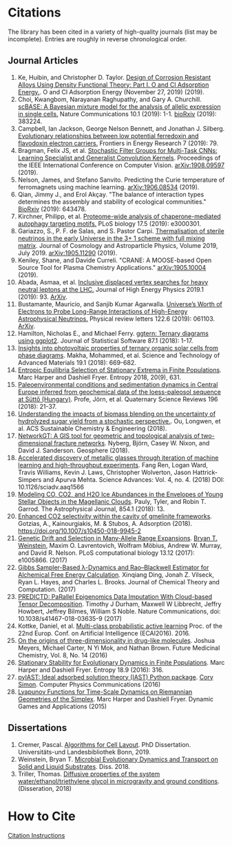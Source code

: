 # Citations

The library has been cited in a variety of high-quality journals (list may be incomplete). Entries are roughly in reverse chronological order.

## Journal Articles
1. Ke, Huibin, and Christopher D. Taylor. [Design of Corrosion Resistant Alloys Using Density Functional Theory: Part I. O and Cl Adsorption Energy.](https://papers.ssrn.com/sol3/papers.cfm?abstract_id=3491237). O and Cl Adsorption Energy (November 27, 2019) (2019).
1. Choi, Kwangbom, Narayanan Raghupathy, and Gary A. Churchill. [scBASE: A Bayesian mixture model for the analysis of allelic expression in single cells.](https://www.nature.com/articles/s41467-019-13099-0) Nature Communications 10.1 (2019): 1-1. [bioRxiv](https://www.biorxiv.org/content/10.1101/383224v3.full) (2019): 383224.
1. Campbell, Ian Jackson, George Nelson Bennett, and Jonathan J. Silberg. [Evolutionary relationships between low potential ferredoxin and flavodoxin electron carriers.](https://www.frontiersin.org/articles/10.3389/fenrg.2019.00079/full) Frontiers in Energy Research 7 (2019): 79.
1. Bragman, Felix JS, et al. [Stochastic Filter Groups for Multi-Task CNNs: Learning Specialist and Generalist Convolution Kernels](http://openaccess.thecvf.com/content_ICCV_2019/html/Bragman_Stochastic_Filter_Groups_for_Multi-Task_CNNs_Learning_Specialist_and_Generalist_ICCV_2019_paper.html). Proceedings of the IEEE International Conference on Computer Vision. [arXiv:1908.09597](https://arxiv.org/abs/1908.09597) (2019).
1. Nelson, James, and Stefano Sanvito. Predicting the Curie temperature of ferromagnets using machine learning. [arXiv:1906.08534](https://arxiv.org/abs/1906.08534) (2019).
1. Qian, Jimmy J., and Erol Akçay. "The balance of interaction types determines the assembly and stability of ecological communities." [BioRxiv](https://www.biorxiv.org/content/10.1101/643478v1.full) (2019): 643478.
1. Kirchner, Philipp, et al. [Proteome-wide analysis of chaperone-mediated autophagy targeting motifs.](https://journals.plos.org/plosbiology/article?id=10.1371/journal.pbio.3000301) PLoS biology 17.5 (2019): e3000301.
1. Gariazzo, S., P. F. de Salas, and S. Pastor Carpi. [Thermalisation of sterile neutrinos in the early Universe in the 3+ 1 scheme with full mixing matrix](https://iopscience.iop.org/article/10.1088/1475-7516/2019/07/014).  Journal of Cosmology and Astroparticle Physics, Volume 2019, July 2019. [arXiv:1905.11290](https://arxiv.org/abs/1905.11290) (2019).
1. Keniley, Shane, and Davide Curreli. "CRANE: A MOOSE-based Open Source Tool for Plasma Chemistry Applications." [arXiv:1905.10004](https://arxiv.org/abs/1905.10004) (2019).
1. Abada, Asmaa, et al. [Inclusive displaced vertex searches for heavy neutral leptons at the LHC.](https://link.springer.com/article/10.1007/JHEP01(2019)093) Journal of High Energy Physics 2019.1 (2019): 93. [ArXiv](https://arxiv.org/abs/1807.10024).
1. Bustamante, Mauricio, and Sanjib Kumar Agarwalla. [Universe’s Worth of Electrons to Probe Long-Range Interactions of High-Energy Astrophysical Neutrinos.](https://journals.aps.org/prl/abstract/10.1103/PhysRevLett.122.061103) Physical review letters 122.6 (2019): 061103. [ArXiv](https://arxiv.org/abs/1808.02042).
1. Hamilton, Nicholas E., and Michael Ferry. [ggtern: Ternary diagrams using ggplot2](https://www.jstatsoft.org/article/view/v087c03). Journal of Statistical Software 87.1 (2018): 1-17.
1. [Insights into photovoltaic properties of ternary organic solar cells from phase diagrams](https://www.tandfonline.com/doi/abs/10.1080/14686996.2018.1509275). Makha, Mohammed, et al. Science and Technology of Advanced Materials 19.1 (2018): 669-682.
1. [Entropic Equilibria Selection of Stationary Extrema in Finite Populations](https://doi.org/10.3390/e20090631). Marc Harper
and Dashiell Fryer. Entropy 2018, 20(9), 631.
1. [Paleoenvironmental conditions and sedimentation dynamics in Central Europe inferred from geochemical data of the loess-paleosol sequence at Süttő (Hungary)](https://www.sciencedirect.com/science/article/pii/S027737911730834X). Profe, Jörn, et al. Quaternary Science Reviews 196 (2018): 21-37.
1. [Understanding the impacts of biomass blending on the uncertainty of hydrolyzed sugar yield from a stochastic perspective.](https://pubs.acs.org/doi/full/10.1021/acssuschemeng.8b02150#showReferences). Ou, Longwen, et al. ACS Sustainable Chemistry & Engineering (2018).
1. [NetworkGT: A GIS tool for geometric and topological analysis of two-dimensional fracture networks](https://pubs.geoscienceworld.org/gsa/geosphere/article/14/4/1618/531129/networkgt-a-gis-tool-for-geometric-and-topological). Nyberg, Björn, Casey W. Nixon, and David J. Sanderson. Geosphere (2018).
1. [Accelerated discovery of metallic glasses through iteration of machine learning and high-throughput experiments](http://advances.sciencemag.org/content/4/4/eaaq1566.full). Fang Ren, Logan Ward, Travis Williams, Kevin J. Laws, Christopher Wolverton, Jason Hattrick-Simpers and Apurva Mehta. Science Advances: Vol. 4, no. 4. (2018) DOI: 10.1126/sciadv.aaq1566
1. [Modeling CO, CO2, and H2O Ice Abundances in the Envelopes of Young Stellar Objects in the Magellanic Clouds](http://iopscience.iop.org/article/10.3847/1538-4357/aaa96a/meta). Pauly, Tyler, and Robin T. Garrod. The Astrophysical Journal, 854.1 (2018): 13.
1. [Enhanced CO2 selectivity within the cavity of gmelinite frameworks](https://link.springer.com/article/10.1007%2Fs10450-018-9945-2). Gotzias, A., Kainourgiakis, M. & Stubos, A. Adsorption (2018). https://doi.org/10.1007/s10450-018-9945-2
1. [Genetic Drift and Selection in Many-Allele Range Expansions](http://journals.plos.org/ploscompbiol/article?id=10.1371/journal.pcbi.1005866). [Bryan T. Weinstein](https://github.com/btweinstein), Maxim O. Lavrentovich, Wolfram Möbius, Andrew W. Murray, and David R. Nelson. PLoS computational biology 13.12 (2017): e1005866. (2017)
1. [Gibbs Sampler-Based λ-Dynamics and Rao–Blackwell Estimator for Alchemical Free Energy Calculation](http://pubs.acs.org/doi/abs/10.1021/acs.jctc.7b00204?src=recsys&journalCode=jctcce). Xinqiang Ding, Jonah Z. Vilseck, Ryan L. Hayes, and Charles L. Brooks. Journal of Chemical Theory and Computation. (2017)
1. [PREDICTD: PaRallel Epigenomics Data Imputation With Cloud-based Tensor Decomposition](http://biorxiv.org/content/early/2017/04/04/123927). Timothy J Durham, Maxwell W Libbrecht, Jeffry Howbert, Jeffrey Bilmes, William S Noble. Nature Communications, doi: 10.1038/s41467-018-03635-9 (2017)
1. Kottke, Daniel, et al. [Multi-class probabilistic active learning](http://ebooks.iospress.nl/publication/44803) Proc. of the 22nd Europ. Conf. on Artificial Intelligence (ECAI2016). 2016.
1. [On the origins of three-dimensionality in drug-like molecules](http://www.future-science.com/doi/full/10.4155/fmc-2016-0095). Joshua Meyers, Michael Carter, N Yi Mok, and Nathan Brown. Future Medicinal Chemistry, Vol. 8, No. 14 (2016)
1. [Stationary Stability for Evolutionary Dynamics in Finite Populations](http://www.mdpi.com/1099-4300/18/9/316/htm). Marc Harper and Dashiell Fryer. Entropy 18.9 (2016): 316.
1. [pyIAST: Ideal adsorbed solution theory (IAST) Python package](http://www.sciencedirect.com/science/article/pii/S0010465515004403). [Cory Simon](https://github.com/CorySimon). Computer Physics Communications (2016)
1. [Lyapunov Functions for Time-Scale Dynamics on Riemannian Geometries of the Simplex](https://link.springer.com/article/10.1007/s13235-014-0124-0). Marc Harper and Dashiell Fryer. Dynamic Games and Applications (2015)

## Dissertations
1. Cremer, Pascal. [Algorithms for Cell Layout](http://hss.ulb.uni-bonn.de/2019/5428/5428.pdf). PhD Dissertation. Universitäts-und Landesbibliothek Bonn, 2019.
1. Weinstein, Bryan T. [Microbial Evolutionary Dynamics and Transport on Solid and Liquid Substrates](https://dash.harvard.edu/handle/1/40050028). Diss. 2018.
1. Triller, Thomas. [Diffusive properties of the system water/ethanol/triethylene glycol in microgravity and ground conditions](https://d-nb.info/1168324432/34). (Disseration, 2018) 

# How to Cite

[Citation Instructions](CITATION.md)
